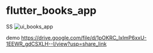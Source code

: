# flutter_books_app

SS
![ui_books_app](https://github.com/primantorodwiyogo/flutter-books-app/assets/132739647/14533692-0ac4-4b69-8b87-911e3b6997d4)


demo
https://drive.google.com/file/d/1pOKRC_lxImP6xxU-1EEWR_gdCSXLH--I/view?usp=share_link
